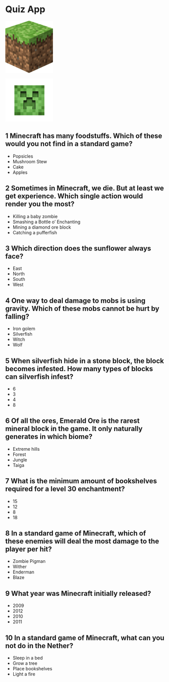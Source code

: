 # Quiz App

<div style="width:150px">

![grass-block](./img/grass-block.png)

</div>

<div style="width:150px">

![creeper](./img/creeper.png)

</div>

## 1 Minecraft has many foodstuffs. Which of these would you not find in a standard game?

- Popsicles
- Mushroom Stew
- Cake
- Apples

## 2 Sometimes in Minecraft, we die. But at least we get experience. Which single action would render you the most?

- Killing a baby zombie
- Smashing a Bottle o’ Enchanting
- Mining a diamond ore block
- Catching a pufferfish

## 3 Which direction does the sunflower always face?

- East
- North
- South
- West

## 4 One way to deal damage to mobs is using gravity. Which of these mobs cannot be hurt by falling?

- Iron golem
- Silverfish
- Witch
- Wolf

## 5 When silverfish hide in a stone block, the block becomes infested. How many types of blocks can silverfish infest?

- 6
- 3
- 4
- 8

## 6 Of all the ores, Emerald Ore is the rarest mineral block in the game. It only naturally generates in which biome?

- Extreme hills
- Forest
- Jungle
- Taiga

## 7 What is the minimum amount of bookshelves required for a level 30 enchantment?

- 15
- 12
- 8
- 18

## 8 In a standard game of Minecraft, which of these enemies will deal the most damage to the player per hit?

- Zombie Pigman
- Wither
- Enderman
- Blaze

## 9 What year was Minecraft initially released?

- 2009
- 2012
- 2010
- 2011

## 10 In a standard game of Minecraft, what can you not do in the Nether?

- Sleep in a bed
- Grow a tree
- Place bookshelves
- Light a fire
